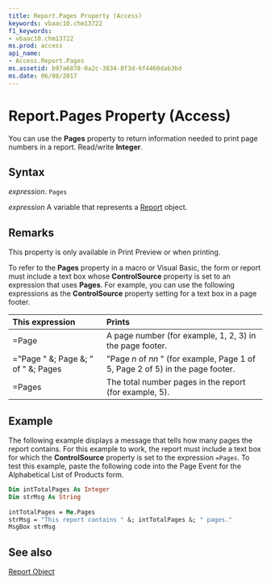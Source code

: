 ```yaml
---
title: Report.Pages Property (Access)
keywords: vbaac10.chm13722
f1_keywords:
- vbaac10.chm13722
ms.prod: access
api_name:
- Access.Report.Pages
ms.assetid: b97a6878-0a2c-3834-8f3d-6f4460dab3bd
ms.date: 06/08/2017
---
```



# Report.Pages Property (Access)

You can use the  **Pages** property to return information needed to print page numbers in a report. Read/write **Integer**.


## Syntax

 _expression_. `Pages`

 _expression_ A variable that represents a [Report](./Access.Report.md) object.


## Remarks

This property is only available in Print Preview or when printing.

To refer to the  **Pages** property in a macro or Visual Basic, the form or report must include a text box whose **ControlSource** property is set to an expression that uses **Pages**. For example, you can use the following expressions as the **ControlSource** property setting for a text box in a page footer.



|**This expression**|**Prints**|
|:-----|:-----|
|=Page|A page number (for example, 1, 2, 3) in the page footer.|
|="Page " &; Page &; " of " &; Pages|"Page  _n_ of _nn_ " (for example, Page 1 of 5, Page 2 of 5) in the page footer.|
|=Pages|The total number pages in the report (for example, 5).|

## Example

The following example displays a message that tells how many pages the report contains. For this example to work, the report must include a text box for which the  **ControlSource** property is set to the expression `=Pages`. To test this example, paste the following code into the Page Event for the Alphabetical List of Products form.


```vb
Dim intTotalPages As Integer 
Dim strMsg As String 
 
intTotalPages = Me.Pages 
strMsg = "This report contains " &; intTotalPages &; " pages." 
MsgBox strMsg
```


## See also


[Report Object](Access.Report.md)

